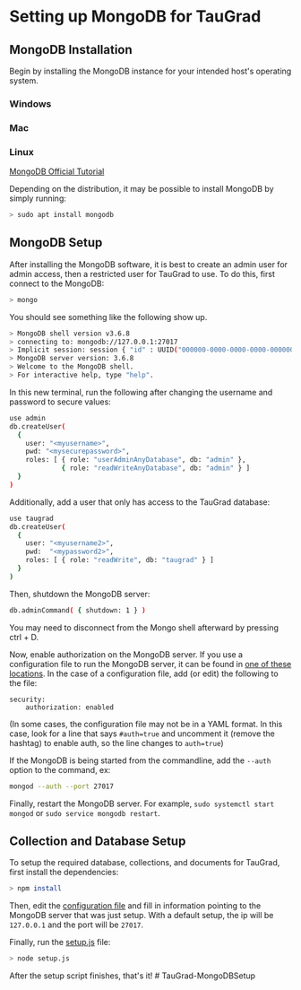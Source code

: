 # Setting up MongoDB for TauGrad

## MongoDB Installation

Begin by installing the MongoDB instance for your intended host's operating system.

### Windows

### Mac

### Linux

[MongoDB Official Tutorial](https://docs.mongodb.com/manual/administration/install-on-linux/)

Depending on the distribution, it may be possible to install MongoDB by simply running:
```bash
> sudo apt install mongodb
```

## MongoDB Setup

After installing the MongoDB software, it is best to create an admin user for admin access, then a restricted user for TauGrad to use. To do this, first connect to the MongoDB:

```bash
> mongo
```

You should see something like the following show up.

```bash
> MongoDB shell version v3.6.8
> connecting to: mongodb://127.0.0.1:27017
> Implicit session: session { "id" : UUID("000000-0000-0000-0000-000000000000") }
> MongoDB server version: 3.6.8
> Welcome to the MongoDB shell.
> For interactive help, type "help".
```

In this new terminal, run the following after changing the username and password to secure values:

```bash
use admin
db.createUser(
  {
    user: "<myusername>",
    pwd: "<mysecurepassword>",
    roles: [ { role: "userAdminAnyDatabase", db: "admin" },
             { role: "readWriteAnyDatabase", db: "admin" } ]
  }
)
```

Additionally, add a user that only has access to the TauGrad database:

```bash
use taugrad
db.createUser(
  {
    user: "<myusername2>",
    pwd:  "<mypassword2>",
    roles: [ { role: "readWrite", db: "taugrad" } ]
  }
)
```

Then, shutdown the MongoDB server:

```bash
db.adminCommand( { shutdown: 1 } )
```

You may need to disconnect from the Mongo shell afterward by pressing ctrl + D.

Now, enable authorization on the MongoDB server. If you use a configuration file to run the MongoDB server, it can be found in [one of these locations](https://docs.mongodb.com/manual/reference/configuration-options/#std-label-configuration-options). In the case of a configuration file, add (or edit) the following to the file:

```
security:
    authorization: enabled
```

(In some cases, the configuration file may not be in a YAML format. In this case, look for a line that says `#auth=true` and uncomment it (remove the hashtag) to enable auth, so the line changes to `auth=true`)

If the MongoDB is being started from the commandline, add the `--auth` option to the command, ex:

```bash
mongod --auth --port 27017
```

Finally, restart the MongoDB server. For example, `sudo systemctl start mongod` or `sudo service mongodb restart`.

## Collection and Database Setup

To setup the required database, collections, and documents for TauGrad, first install the dependencies:

```bash
> npm install
``` 

Then, edit the [configuration file](./config.json) and fill in information pointing to the MongoDB server that was just setup. With a default setup, the ip will be `127.0.0.1` and the port will be `27017`.

Finally, run the [setup.js](./setup.js) file:

```bash
> node setup.js
```

After the setup script finishes, that's it! # TauGrad-MongoDBSetup
